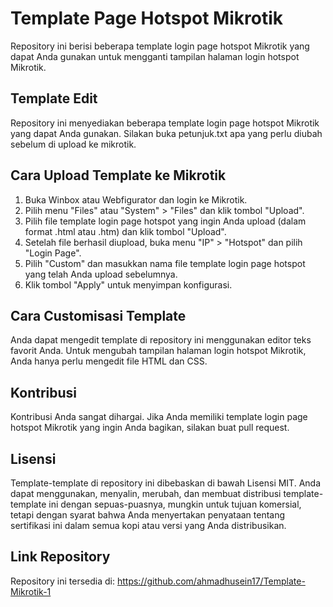 # Template Page Hotspot Mikrotik

Repository ini berisi beberapa template login page hotspot Mikrotik yang dapat Anda gunakan untuk mengganti tampilan halaman login hotspot Mikrotik.

## Template Edit

Repository ini menyediakan beberapa template login page hotspot Mikrotik yang dapat Anda gunakan. 
Silakan buka petunjuk.txt apa yang perlu diubah sebelum di upload ke mikrotik.

## Cara Upload Template ke Mikrotik

1. Buka Winbox atau Webfigurator dan login ke Mikrotik.
2. Pilih menu "Files" atau "System" > "Files" dan klik tombol "Upload".
3. Pilih file template login page hotspot yang ingin Anda upload (dalam format .html atau .htm) dan klik tombol "Upload".
4. Setelah file berhasil diupload, buka menu "IP" > "Hotspot" dan pilih "Login Page".
5. Pilih "Custom" dan masukkan nama file template login page hotspot yang telah Anda upload sebelumnya.
6. Klik tombol "Apply" untuk menyimpan konfigurasi.

## Cara Customisasi Template

Anda dapat mengedit template di repository ini menggunakan editor teks favorit Anda. Untuk mengubah tampilan halaman login hotspot Mikrotik, Anda hanya perlu mengedit file HTML dan CSS.

## Kontribusi

Kontribusi Anda sangat dihargai. Jika Anda memiliki template login page hotspot Mikrotik yang ingin Anda bagikan, silakan buat pull request.

## Lisensi

Template-template di repository ini dibebaskan di bawah Lisensi MIT. Anda dapat menggunakan, menyalin, merubah, dan membuat distribusi template-template ini dengan sepuas-puasnya, mungkin untuk tujuan komersial, tetapi dengan syarat bahwa Anda menyertakan penyataan tentang sertifikasi ini dalam semua kopi atau versi yang Anda distribusikan.

## Link Repository

Repository ini tersedia di: <https://github.com/ahmadhusein17/Template-Mikrotik-1>

